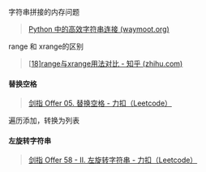 字符串拼接的内存问题

> [Python 中的高效字符串连接 (waymoot.org)](https://waymoot.org/home/python_string/)

range 和 xrange的区别

> [[18\]range与xrange用法对比 - 知乎 (zhihu.com)](https://zhuanlan.zhihu.com/p/338835243)

#### 替换空格

> [剑指 Offer 05. 替换空格 - 力扣（Leetcode）](https://leetcode.cn/problems/ti-huan-kong-ge-lcof/solutions/94608/mian-shi-ti-05-ti-huan-kong-ge-ji-jian-qing-xi-tu-/?orderBy=hot)

遍历添加，转换为列表

#### 左旋转字符串

> [剑指 Offer 58 - II. 左旋转字符串 - 力扣（Leetcode）](https://leetcode.cn/problems/zuo-xuan-zhuan-zi-fu-chuan-lcof/solutions/196453/mian-shi-ti-58-ii-zuo-xuan-zhuan-zi-fu-chuan-qie-p/?orderBy=hot)